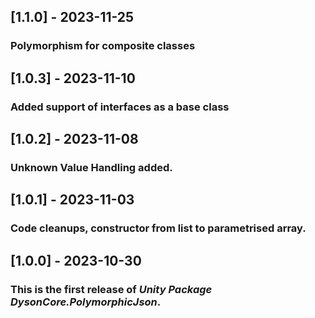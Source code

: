 ## [1.1.0] - 2023-11-25
### Polymorphism for composite classes

## [1.0.3] - 2023-11-10
### Added support of interfaces as a base class

## [1.0.2] - 2023-11-08
### Unknown Value Handling added.

## [1.0.1] - 2023-11-03
### Code cleanups, constructor from list to parametrised array.

## [1.0.0] - 2023-10-30
### This is the first release of *Unity Package DysonCore.PolymorphicJson*.